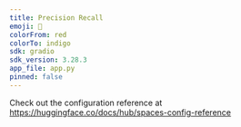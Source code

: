 ```yaml
---
title: Precision Recall
emoji: 🐠
colorFrom: red
colorTo: indigo
sdk: gradio
sdk_version: 3.28.3
app_file: app.py
pinned: false
---
```


Check out the configuration reference at https://huggingface.co/docs/hub/spaces-config-reference
